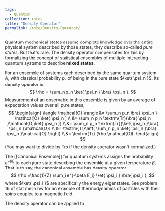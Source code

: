 ```yaml
---
tags:
  - Quantum
collection: notes
title: "Density Operator"
permalink: /note/Density-Operator/
---
```

Quantum mechanical states assume complete knowledge over the entire physical
system described by those states, they describe so-called *pure states*. But
that's rare. The density operator compensates for this by formalizing the
concept of statistical ensembles of multiple interacting quantum systems to
describe **mixed states**.

For an ensemble of systems each described by the same quantum system $A$, with classical probability $p_n$ of being in the pure state $\ket{ \psi_n }$, its density operator is
$$
\rho = \sum_n p_n \ket{ \psi_n } \bra{ \psi_n }.
$$
Measurement of an observable in this ensemble is given by an average of expectation values over all pure states, 
$$
\begin{align}
\langle \mathcal{O} \rangle &= \sum_n p_n \bra{ \psi_n } \mathcal{O} \ket{ \psi_n } \\
&= \sum_n p_n \textrm{Tr}(\bra{ \psi_n }\mathcal{O}\ket{ \psi_n }) \\
&= \sum_n p_n \textrm{Tr}(\ket{ \psi_n }\bra{ \psi_n }\mathcal{O}) \\
&= \textrm{Tr}\left( \sum_n p_n \ket{ \psi_n }\bra{ \psi_n }\mathcal{O} \right) \\
&= \textrm{Tr} (\rho \mathcal{O}).
\end{align}
$$
(You may want to divide by $\textrm{Tr} \rho$ if the density operator wasn't normalized.)

The [[Canonical Ensemble]] for quantum systems assigns the probability $e^{-\beta E}$ to each pure state describing the ensemble at a given temperature $\beta$. That is to say, the canonical ensemble has density operator
$$
\rho =\frac{1}{Z} \sum_i e^{-\beta E_i} \ket{ \psi_i } \bra{ \psi_i },
$$
where $\ket{ \psi_i }$ are specifically the energy eigenstates. 
See problem 16 of stat mech hw for an example of thermodynamics of particles with their spins coupled to a magnetic field.

The density operator can be applied to 
